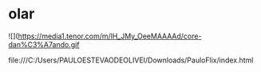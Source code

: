 # olar

![](https://media1.tenor.com/m/lH_JMy_OeeMAAAAd/core-dan%C3%A7ando.gif

file:///C:/Users/PAULOESTEVAODEOLIVEI/Downloads/PauloFlix/index.html
